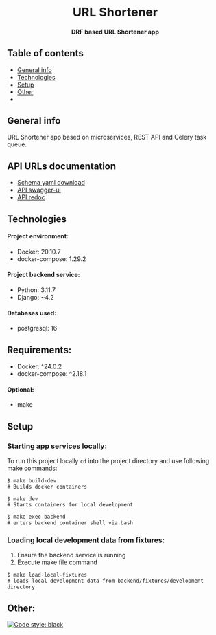 <h1 align="center">
  <br>
  <br>
  URL Shortener
  <br>
</h1>

<h4 align="center">DRF based URL Shortener app</h4>

## Table of contents
* [General info](#general-info)
* [Technologies](#technologies)
* [Setup](#setup)
* [Other](#other)
* 
## General info
URL Shortener app based on microservices, REST API and Celery task queue.

## API URLs documentation
- [Schema yaml download](http://localhost:8001/api/schema/)
- [API swagger-ui](http://localhost:8001/api/schema/swagger-ui/)
- [API redoc](http://localhost:8001/api/schema/redoc/)

## Technologies
#### Project environment:
* Docker: 20.10.7
* docker-compose: 1.29.2

#### Project backend service:
* Python: 3.11.7
* Django: ~4.2

#### Databases used:
* postgresql: 16

## Requirements:
* Docker: ^24.0.2
* docker-compose: ^2.18.1

#### Optional:
* make

## Setup
### Starting app services locally:

To run this project locally `cd` into the project directory and use following make commands:

```
$ make build-dev
# Builds docker containers

$ make dev
# Starts containers for local development

$ make exec-backend
# enters backend container shell via bash
```

### Loading local development data from fixtures:

1. Ensure the backend service is running
2. Execute make file command

```
$ make load-local-fixtures
# loads local development data from backend/fixtures/development directory
```

## Other:

[![Code style: black](https://img.shields.io/badge/code%20style-black-000000.svg)](https://github.com/psf/black)
